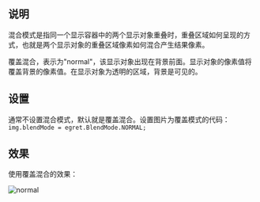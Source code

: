 

## 说明
混合模式是指同一个显示容器中的两个显示对象重叠时，重叠区域如何呈现的方式，也就是两个显示对象的重叠区域像素如何混合产生结果像素。 

覆盖混合，表示为"normal"，该显示对象出现在背景前面。显示对象的像素值将覆盖背景的像素值。在显示对象为透明的区域，背景是可见的。


## 设置
通常不设置混合模式，默认就是覆盖混合。设置图片为覆盖模式的代码：    
```img.blendMode = egret.BlendMode.NORMAL;```    

## 效果
使用覆盖混合的效果：  
   
![normal][]


[normal]: normal.png
 
 
 